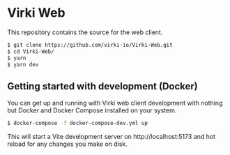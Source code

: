 # Virki Web

This repository contains the source for the web client.

```bash
$ git clone https://github.com/virki-io/Virki-Web.git
$ cd Virki-Web/
$ yarn
$ yarn dev
```

## Getting started with development (Docker)
You can get up and running with Virki web client development with nothing but Docker and Docker Compose installed on your system.

```bash
$ docker-compose -f docker-compose-dev.yml up
```

This will start a Vite development server on http://localhost:5173 and hot reload for any changes you make on disk.